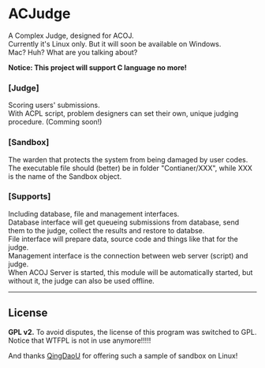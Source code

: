 # ACJudge
A Complex Judge, designed for ACOJ.  
Currently it's Linux only. But it will soon be available on Windows.  
Mac? Huh? What are you talking about?
  
**Notice: This project will support C language no more!**

### [Judge]
Scoring users' submissions.  
With ACPL script, problem designers can set their own, unique judging procedure. (Comming soon!)

### [Sandbox]
The warden that protects the system from being damaged by user codes.  
The executable file should (better) be in folder "Contianer/XXX", while XXX is the name of the Sandbox object.

### [Supports]
Including database, file and management interfaces.  
Database interface will get queueing submissions from database, send them to the judge, collect the results and restore to databse.  
File interface will prepare data, source code and things like that for the judge.  
Management interface is the connection between web server (script) and judge.  
When ACOJ Server is started, this module will be automatically started, but without it, the judge can also be used offline.
  
  
-----------------------

## License

**GPL v2.**
To avoid disputes, the license of this program was switched to GPL.
Notice that WTFPL is not in use anymore!!!!!

And thanks [QingDaoU](https://github.com/QingdaoU/Judger) for offering such a sample of sandbox on Linux!
